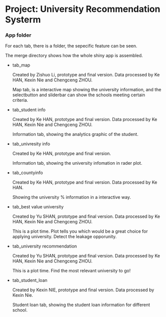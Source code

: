 # Project: University Recommendation Systerm
### App folder

For each tab, there is a folder, the sepecific feature can be seen.

The merge directory shows how the whole shiny app is assembled.

* tab_map

    Created by Zishuo Li, prototype and final version. Data processed by Ke HAN, Kexin Nie and Chengceng ZHOU.

    Map tab, is a interactive map showing the university information, and the selectbutton and sliderbar can show the schools meeting certain criteria.

* tab_student info
    
    Created by Ke HAN, prototype and final version. Data processed by Ke HAN, Kexin Nie and Chengceng ZHOU.
    
    Information tab, showing the analytics graphic of the student.

* tab_univresity info
    
    Created by Ke HAN, prototype and final version.
    
    Information tab, showing the university infomation in rader plot.
    
* tab_countyinfo

     Created by Ke HAN, prototype and final version. Data processed by Ke HAN.
    
    Showing the university % information in a interactive way.

* tab_best value university

    Created by Yu SHAN, prototype and final version. Data processed by Ke HAN, Kexin Nie and Chengceng ZHOU.
    
    This is a plot time. Plot tells you which would be a great choice for applying university. Detect the leakage opporunity.

    
* tab_university recommendation

    Created by Yu SHAN, prototype and final version. Data processed by Ke HAN, Kexin Nie and Chengceng ZHOU.
    
    This is a plot time. Find the most relevant university to go!


* tab_student_loan
    
    Created by Kexin NIE, prototype and final version. Data processed by Kexin Nie.

    Student loan tab, showing the student loan information for different school.

